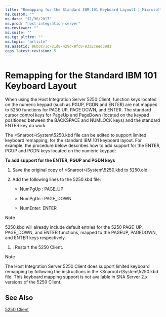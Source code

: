 ```yaml
---
title: "Remapping for the Standard IBM 101 Keyboard Layout1 | Microsoft Docs"
ms.custom: ""
ms.date: "11/30/2017"
ms.prod: "host-integration-server"
ms.reviewer: ""
ms.suite: ""
ms.tgt_pltfrm: ""
ms.topic: "article"
ms.assetid: 86b0c71c-21d8-429d-8fc8-9332ceed39d1
caps.latest.revision: 5
---
```

# Remapping for the Standard IBM 101 Keyboard Layout
When using the Host Integration Server 5250 Client, function keys located on the numeric keypad (such as PGUP, PGDN and ENTER) are not mapped to 5250 functions for PAGE UP, PAGE DOWN, and ENTER. The standard cursor control keys for PageUp and PageDown (located on the keypad positioned between the BACKSPACE and NUMLOCK keys) and the standard ENTER key do work.  
  
 The \<Snaroot>\System\5250.kbd file can be edited to support limited keyboard remapping, for the standard IBM 101 keyboard layout. For example, the procedure below describes how to add support for the ENTER, PGUP and PGDN keys located on the numeric keypad:  
  
 **To add support for the ENTER, PGUP and PGDN keys**  
  
1.  Save the original copy of \<Snaroot>\System\5250.kbd to 5250.old.  
  
2.  Add the following lines to the 5250.kbd file:  
  
    -   NumPgUp : PAGE_UP  
  
    -   NumPgDn : PAGE_DOWN  
  
    -   NumEnter: ENTER  
  
> [!NOTE]
>  5250.kbd will already include default entries for the 5250 PAGE_UP, PAGE_DOWN, and ENTER functions, mapped to the PAGEUP, PAGEDOWN, and ENTER keys respectively.  
  
1.  . Restart the 5250 Client.  
  
> [!NOTE]
>  The Host Integration Server 5250 Client does support limited keyboard remapping by following the instructions in the \<Snaroot>\System\5250.kbd file. This keyboard mapping support is not available in SNA Server 2.x versions of the 5250 Client.  
  
## See Also  
 [5250 Client](../HIS2010/5250-client2.md)